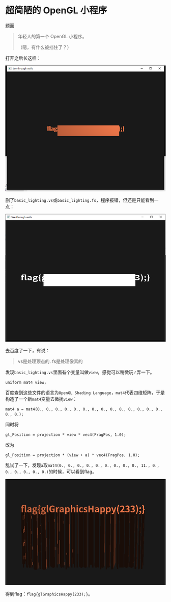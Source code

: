 # 超简陋的 OpenGL 小程序

题面

> 年轻人的第一个 OpenGL 小程序。
>
> （嗯，有什么被挡住了？）



打开之后长这样：

![1](img/1.png)

删了`basic_lighting.vs`或`basic_lighting.fs`，程序报错，但还是只能看到一点：

![2](img/2.png)

去百度了一下，有说：

> vs是处理顶点的. fs是处理像素的

发现`basic_lighting.vs`里面有个变量叫做`view`，感觉可以稍微玩♂弄一下。

```OpenGL Shading Language
uniform mat4 view;
```

百度查到这些文件的语言为`OpenGL Shading Language`，`mat4`代表四维矩阵，于是构造了一个新`mat4`变量去微扰`view`：

```OpenGL Shading Language
mat4 a = mat4(0., 0., 0., 0., 0., 0., 0., 0., 0., 0., 0., 0., 0., 0., 0., 0.);
```

同时将

```OpenGL Shading Language
gl_Position = projection * view * vec4(FragPos, 1.0);
```

改为

```OpenGL Shading Language
gl_Position = projection * (view + a) * vec4(FragPos, 1.0);
```

乱试了一下，发现`a`取`mat4(0., 0., 0., 0., 0., 0., 0., 0., 0., 11., 0., 0., 0., 0., 0., 0.)`的时候，可以看到flag。

![3](img/3.png)

得到flag：`flag{glGraphicsHappy(233);}`。